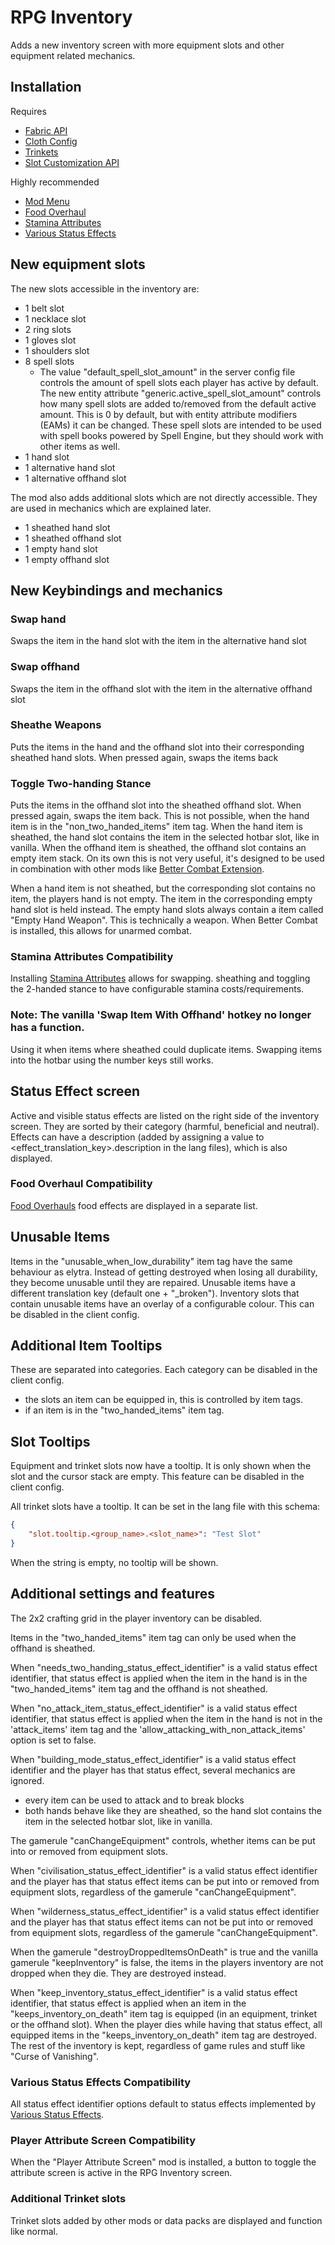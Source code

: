# RPG Inventory

Adds a new inventory screen with more equipment slots and other equipment related mechanics.

## Installation

Requires
- [Fabric API](https://modrinth.com/mod/fabric-api)
- [Cloth Config](https://modrinth.com/mod/cloth-config)
- [Trinkets](https://modrinth.com/mod/trinkets)
- [Slot Customization API](https://modrinth.com/mod/slot-customization-api)

Highly recommended
- [Mod Menu](https://modrinth.com/mod/modmenu)
- [Food Overhaul](https://modrinth.com/mod/food-overhaul)
- [Stamina Attributes](https://modrinth.com/mod/stamina-attributes)
- [Various Status Effects](https://modrinth.com/mod/various-status-effects)

## New equipment slots

The new slots accessible in the inventory are:
- 1 belt slot
- 1 necklace slot
- 2 ring slots
- 1 gloves slot
- 1 shoulders slot
- 8 spell slots
  - The value "default_spell_slot_amount" in the server config file controls the amount of spell slots each player has active by default.\
    The new entity attribute "generic.active_spell_slot_amount" controls how many spell slots are added to/removed from the default active amount. This is 0 by default, but with entity attribute modifiers (EAMs) it can be changed.
These spell slots are intended to be used with spell books powered by Spell Engine, but they should work with other items as well.
- 1 hand slot
- 1 alternative hand slot
- 1 alternative offhand slot

The mod also adds additional slots which are not directly accessible. They are used in mechanics which are explained later.
- 1 sheathed hand slot
- 1 sheathed offhand slot
- 1 empty hand slot
- 1 empty offhand slot

## New Keybindings and mechanics

### Swap hand

Swaps the item in the hand slot with the item in the alternative hand slot

### Swap offhand

Swaps the item in the offhand slot with the item in the alternative offhand slot

### Sheathe Weapons

Puts the items in the hand and the offhand slot into their corresponding sheathed hand slots. When pressed again, swaps the items back

### Toggle Two-handing Stance

Puts the items in the offhand slot into the sheathed offhand slot. When pressed again, swaps the item back. This is not possible, when the hand item is in the "non_two_handed_items" item tag.
When the hand item is sheathed, the hand slot contains the item in the selected hotbar slot, like in vanilla.
When the offhand item is sheathed, the offhand slot contains an empty item stack. On its own this is not very useful, it's designed to be used in combination with other mods like [Better Combat Extension](https://modrinth.com/mod/bettercombat-extension).

When a hand item is not sheathed, but the corresponding slot contains no item, the players hand is not empty. The item in the corresponding empty hand slot is held instead.
The empty hand slots always contain a item called "Empty Hand Weapon". This is technically a weapon. When Better Combat is installed, this allows for unarmed combat.

### Stamina Attributes Compatibility

Installing [Stamina Attributes](https://modrinth.com/mod/stamina-attributes) allows for swapping. sheathing and toggling the 2-handed stance to have configurable stamina costs/requirements.

### Note: The vanilla 'Swap Item With Offhand' hotkey no longer has a function.

Using it when items where sheathed could duplicate items. Swapping items into the hotbar using the number keys still works.

## Status Effect screen

Active and visible status effects are listed on the right side of the inventory screen. They are sorted by their category (harmful, beneficial and neutral). Effects can have a description (added by assigning a value to <effect_translation_key>.description in the lang files), which is also displayed.

### Food Overhaul Compatibility

[Food Overhauls](https://modrinth.com/mod/food-overhaul) food effects are displayed in a separate list.

## Unusable Items

Items in the "unusable_when_low_durability" item tag have the same behaviour as elytra. Instead of getting destroyed when losing all durability, they become unusable until they are repaired. Unusable items have a different translation key (default one + "_broken").
Inventory slots that contain unusable items have an overlay of a configurable colour. This can be disabled in the client config.

## Additional Item Tooltips

These are separated into categories. Each category can be disabled in the client config.
- the slots an item can be equipped in, this is controlled by item tags.
- if an item is in the "two_handed_items" item tag.

## Slot Tooltips

Equipment and trinket slots now have a tooltip. It is only shown when the slot and the cursor stack are empty. This feature can be disabled in the client config.

All trinket slots have a tooltip. It can be set in the lang file with this schema:

```json
{
	"slot.tooltip.<group_name>.<slot_name>": "Test Slot"
}
```

When the string is empty, no tooltip will be shown.

## Additional settings and features

The 2x2 crafting grid in the player inventory can be disabled.

Items in the "two_handed_items" item tag can only be used when the offhand is sheathed.

When "needs_two_handing_status_effect_identifier" is a valid status effect identifier, that status effect is applied when the item in the hand is in the "two_handed_items" item tag and the offhand is not sheathed.

When "no_attack_item_status_effect_identifier" is a valid status effect identifier, that status effect is applied when the item in the hand is not in the 'attack_items' item tag and the 'allow_attacking_with_non_attack_items' option is set to false.

When "building_mode_status_effect_identifier" is a valid status effect identifier and the player has that status effect, several mechanics are ignored.
- every item can be used to attack and to break blocks
- both hands behave like they are sheathed, so the hand slot contains the item in the selected hotbar slot, like in vanilla.

The gamerule "canChangeEquipment" controls, whether items can be put into or removed from equipment slots.

When "civilisation_status_effect_identifier" is a valid status effect identifier and the player has that status effect items can be put into or removed from equipment slots, regardless of the gamerule "canChangeEquipment".

When "wilderness_status_effect_identifier" is a valid status effect identifier and the player has that status effect items can not be put into or removed from equipment slots, regardless of the gamerule "canChangeEquipment".

When the gamerule "destroyDroppedItemsOnDeath" is true and the vanilla gamerule "keepInventory" is false, the items in the players inventory are not dropped when they die. They are destroyed instead.

When "keep_inventory_status_effect_identifier" is a valid status effect identifier, that status effect is applied when an item in the "keeps_inventory_on_death" item tag is equipped (in an equipment, trinket or the offhand slot).
When the player dies while having that status effect, all equipped items in the "keeps_inventory_on_death" item tag are destroyed. The rest of the inventory is kept, regardless of game rules and stuff like "Curse of Vanishing".

### Various Status Effects Compatibility

All status effect identifier options default to status effects implemented by [Various Status Effects](https://modrinth.com/mod/various-status-effects).

### Player Attribute Screen Compatibility

When the "Player Attribute Screen" mod is installed, a button to toggle the attribute screen is active in the RPG Inventory screen.

### Additional Trinket slots

Trinket slots added by other mods or data packs are displayed and function like normal.

